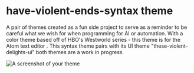 # have-violent-ends-syntax theme

A pair of themes created as a fun side project to serve as a reminder to be careful what we wish for when programming for AI or automation. With a color theme based off of HBO's Westworld series - this theme is for the Atom text editor . This syntax theme pairs with its UI theme "these-violent-delights-ui" both themes are a work in progress. 

![A screenshot of your theme](https://f.cloud.github.com/assets/69169/2289498/4c3cb0ec-a009-11e3-8dbd-077ee11741e5.gif)
